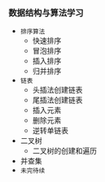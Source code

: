 ### 数据结构与算法学习
  - ```排序算法```
    - 快速排序
    - 冒泡排序
    - 插入排序
    - 归并排序
  - ```链表```
    - 头插法创建链表
    - 尾插法创建链表
    - 插入元素
    - 删除元素
    - 逆转单链表
  - 二叉树
    - 二叉树的创建和遍历
  -  并查集
  - ```未完待续```
